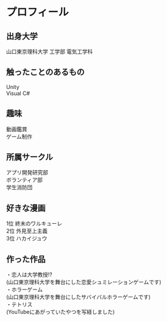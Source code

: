 # プロフィール<br>
## 出身大学
山口東京理科大学 工学部 電気工学科<br>
## 触ったことのあるもの
Unity<br>Visual C#
## 趣味
動画鑑賞<br>ゲーム制作
## 所属サークル
アプリ開発研究部<br>ボランティア部<br>学生消防団
## 好きな漫画
1位 終末のワルキューレ<br>
2位 外見至上主義<br>
3位 ハカイジュウ
## 作った作品
・恋人は大学教授!?<br>(山口東京理科大学を舞台にした恋愛シュミレーションゲームです)<br>
・ホラーゲーム<br>(山口東京理科大学を舞台にしたサバイバルホラーゲームです)<br>
・テトリス<br>(YouTubeにあがっていたやつを写経しました)<br>
